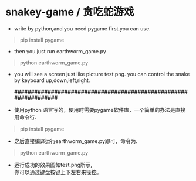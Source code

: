 # snakey-game / 贪吃蛇游戏
* write by python,and you need pygame first.you can use. 
>pip install pygame 
* then you just run earthworm_game.py  
>python earthworm_game.py 
* you will see a screen just like picture test.png. 
  you can control the snake by keyboard up,down,left,right. 
  
  
  **#################################################################**
  
  
  
  
  
  
  
  
 * 使用python 语言写的，使用时需要pygame软件库，一个简单的办法是直接用命令行. 
 >pip install pygame
 * 之后直接编译运行earthworm_game.py即可，命令为. 
 >python earthworm_game.py
 * 运行成功的效果图如test.png所示,  
 你可以通过键盘按键上下左右来操控。
  
